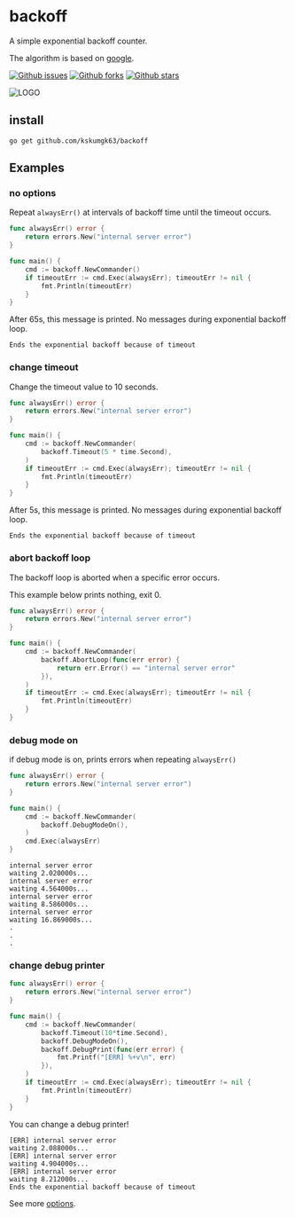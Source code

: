 # backoff

A simple exponential backoff counter.

The algorithm is based on [google](https://cloud.google.com/storage/docs/exponential-backoff#example_algorithm).


[![Github issues](https://img.shields.io/github/issues/kskumgk63/dpfile)](https://github.com/kskumgk63/backoff/issues)
[![Github forks](https://img.shields.io/github/forks/kskumgk63/dpfile)](https://github.com/kskumgk63/backoff/network/members)
[![Github stars](https://img.shields.io/github/stars/kskumgk63/dpfile)](https://github.com/kskumgk63/backoff/stargazers)

![LOGO](https://raw.githubusercontent.com/egonelbre/gophers/master/sketch/superhero/flying.png)

## install

```
go get github.com/kskumgk63/backoff
```

## Examples

### no options

Repeat `alwaysErr()` at intervals of backoff time until the timeout occurs.

```go
func alwaysErr() error {
	return errors.New("internal server error")
}

func main() {
	cmd := backoff.NewCommander()
	if timeoutErr := cmd.Exec(alwaysErr); timeoutErr != nil {
		fmt.Println(timeoutErr)
	}
}
```

After 65s, this message is printed.
No messages during exponential backoff loop.

```
Ends the exponential backoff because of timeout
```

### change timeout

Change the timeout value to 10 seconds.

```go
func alwaysErr() error {
	return errors.New("internal server error")
}

func main() {
	cmd := backoff.NewCommander(
		backoff.Timeout(5 * time.Second),
	)
	if timeoutErr := cmd.Exec(alwaysErr); timeoutErr != nil {
		fmt.Println(timeoutErr)
	}
}

```

After 5s, this message is printed.
No messages during exponential backoff loop.

```
Ends the exponential backoff because of timeout
```

### abort backoff loop

The backoff loop is aborted when a specific error occurs.

This example below prints nothing, exit 0.

```go
func alwaysErr() error {
	return errors.New("internal server error")
}

func main() {
	cmd := backoff.NewCommander(
		backoff.AbortLoop(func(err error) {
			return err.Error() == "internal server error"
		}),
	)
	if timeoutErr := cmd.Exec(alwaysErr); timeoutErr != nil {
		fmt.Println(timeoutErr)
	}
}
```

### debug mode on

if debug mode is on, prints errors when repeating `alwaysErr()`

```go
func alwaysErr() error {
	return errors.New("internal server error")
}

func main() {
	cmd := backoff.NewCommander(
		backoff.DebugModeOn(),
	)
	cmd.Exec(alwaysErr)
}

```

```
internal server error
waiting 2.020000s...
internal server error
waiting 4.564000s...
internal server error
waiting 8.586000s...
internal server error
waiting 16.869000s...
.
.
.
```

### change debug printer

```go
func alwaysErr() error {
	return errors.New("internal server error")
}

func main() {
	cmd := backoff.NewCommander(
		backoff.Timeout(10*time.Second),
		backoff.DebugModeOn(),
		backoff.DebugPrint(func(err error) {
			fmt.Printf("[ERR] %+v\n", err)
		}),
	)
	if timeoutErr := cmd.Exec(alwaysErr); timeoutErr != nil {
		fmt.Println(timeoutErr)
	}
}
```

You can change a debug printer!

```
[ERR] internal server error
waiting 2.088000s...
[ERR] internal server error
waiting 4.904000s...
[ERR] internal server error
waiting 8.212000s...
Ends the exponential backoff because of timeout
```

See more [options](https://github.com/kskumgk63/backoff/blob/main/option.go).
